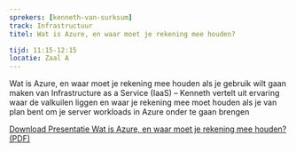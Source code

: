 ```yaml
---
sprekers: [kenneth-van-surksum]
track: Infrastructuur
titel: Wat is Azure, en waar moet je rekening mee houden?

tijd: 11:15-12:15
locatie: Zaal A
---
```

Wat is Azure, en waar moet je rekening mee houden als je gebruik wilt gaan maken van Infrastructure as a Service (IaaS) – Kenneth vertelt uit ervaring waar de valkuilen liggen en waar je rekening mee moet houden als je van plan bent om je server workloads in Azure onder te gaan brengen

<div class="well col-sm-12">

<a href="/assets/AzureKennethvanSurksum.pdf" target="_blank"><span class="btn btn-warning">Download Presentatie Wat is Azure, en waar moet je rekening mee houden? (PDF)</span></a>

&nbsp;

</div>

